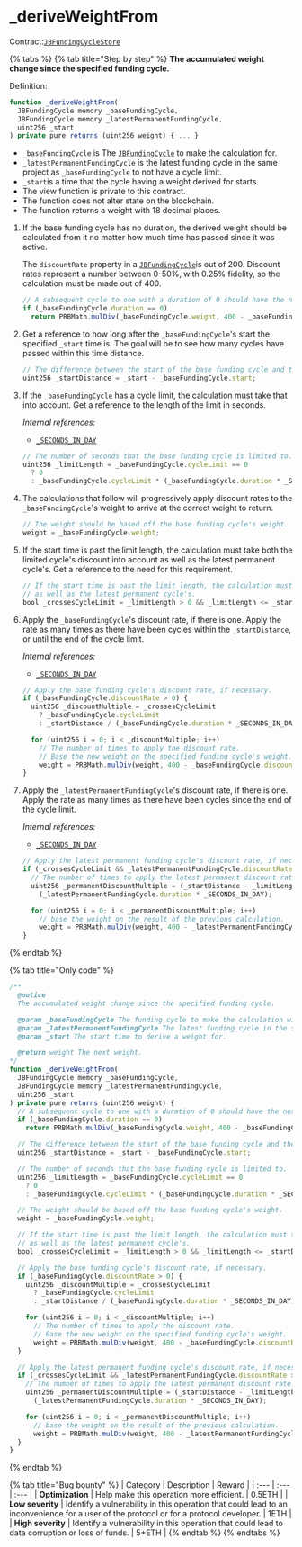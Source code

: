 # \_deriveWeightFrom

Contract:[`JBFundingCycleStore`](../)​

{% tabs %}
{% tab title="Step by step" %}
**The accumulated weight change since the specified funding cycle.**

Definition:

```javascript
function _deriveWeightFrom(
  JBFundingCycle memory _baseFundingCycle,
  JBFundingCycle memory _latestPermanentFundingCycle,
  uint256 _start
) private pure returns (uint256 weight) { ... }
```

* `_baseFundingCycle` is The [`JBFundingCycle`](../../../data-structures/jbfundingcycle.md) to make the calculation for.
* `_latestPermanentFundingCycle` is the latest funding cycle in the same project as `_baseFundingCycle` to not have a cycle limit.
* `_start`is a time that the cycle having a weight derived for starts.
* The view function is private to this contract.
* The function does not alter state on the blockchain.
* The function returns a weight with 18 decimal places.

1. If the base funding cycle has no duration, the derived weight should be calculated from it no matter how much time has passed since it was active.   
  
   The `discountRate` property in a [`JBFundingCycle`](../../../data-structures/jbfundingcycle.md)is out of 200. Discount rates represent a number between 0-50%, with 0.25% fidelity, so the calculation must be made out of 400.

   ```javascript
   // A subsequent cycle to one with a duration of 0 should have the next possible weight.
   if (_baseFundingCycle.duration == 0)
     return PRBMath.mulDiv(_baseFundingCycle.weight, 400 - _baseFundingCycle.discountRate, 400);
   ```

2. Get a reference to how long after the `_baseFundingCycle`'s start the specified `_start` time is. The goal will be to see how many cycles have passed within this time distance. 

   ```javascript
   // The difference between the start of the base funding cycle and the proposed start.
   uint256 _startDistance = _start - _baseFundingCycle.start;
   ```

3. If the `_baseFundingCycle` has a cycle limit, the calculation must take that into account. Get a reference to the length of the limit in seconds.  


   _Internal references:_

   * [`_SECONDS_IN_DAY`](../properties/_seconds_in_day.md)

   ```javascript
   // The number of seconds that the base funding cycle is limited to.
   uint256 _limitLength = _baseFundingCycle.cycleLimit == 0
     ? 0
     : _baseFundingCycle.cycleLimit * (_baseFundingCycle.duration * _SECONDS_IN_DAY);
   ```

4. The calculations that follow will progressively apply discount rates to the `_baseFundingCycle`'s weight to arrive at the correct weight to return.

   ```javascript
   // The weight should be based off the base funding cycle's weight.
   weight = _baseFundingCycle.weight;
   ```

5. If the start time is past the limit length, the calculation must take both the limited cycle's discount into account as well as the latest permanent cycle's. Get a reference to the need for this requirement.

   ```javascript
   // If the start time is past the limit length, the calculation must take both the limited cycle's discount into account
   // as well as the latest permanent cycle's.
   bool _crossesCycleLimit = _limitLength > 0 && _limitLength <= _startDistance;
   ```

6. Apply the `_baseFundingCycle`'s discount rate, if there is one. Apply the rate as many times as there have been cycles within the `_startDistance`, or until the end of the cycle limit.  


   _Internal references:_

   * [`_SECONDS_IN_DAY`](../properties/_seconds_in_day.md)

   ```javascript
   // Apply the base funding cycle's discount rate, if necessary.
   if (_baseFundingCycle.discountRate > 0) {
     uint256 _discountMultiple = _crossesCycleLimit
       ? _baseFundingCycle.cycleLimit
       : _startDistance / (_baseFundingCycle.duration * _SECONDS_IN_DAY);

     for (uint256 i = 0; i < _discountMultiple; i++)
       // The number of times to apply the discount rate.
       // Base the new weight on the specified funding cycle's weight.
       weight = PRBMath.mulDiv(weight, 400 - _baseFundingCycle.discountRate, 400);
   }
   ```

7. Apply the `_latestPermanentFundingCycle`'s discount rate, if there is one. Apply the rate as many times as there have been cycles since the end of the cycle limit.  


   _Internal references:_

   * [`_SECONDS_IN_DAY`](../properties/_seconds_in_day.md)

   ```javascript
   // Apply the latest permanent funding cycle's discount rate, if necessary.
   if (_crossesCycleLimit && _latestPermanentFundingCycle.discountRate > 0) {
     // The number of times to apply the latest permanent discount rate.
     uint256 _permanentDiscountMultiple = (_startDistance - _limitLength) /
       (_latestPermanentFundingCycle.duration * _SECONDS_IN_DAY);

     for (uint256 i = 0; i < _permanentDiscountMultiple; i++)
       // base the weight on the result of the previous calculation.
       weight = PRBMath.mulDiv(weight, 400 - _latestPermanentFundingCycle.discountRate, 400);
   }
   ```



  
{% endtab %}

{% tab title="Only code" %}
```javascript
/** 
  @notice 
  The accumulated weight change since the specified funding cycle.

  @param _baseFundingCycle The funding cycle to make the calculation with.
  @param _latestPermanentFundingCycle The latest funding cycle in the same project as `_baseFundingCycle` to not have a limit.
  @param _start The start time to derive a weight for.

  @return weight The next weight.
*/
function _deriveWeightFrom(
  JBFundingCycle memory _baseFundingCycle,
  JBFundingCycle memory _latestPermanentFundingCycle,
  uint256 _start
) private pure returns (uint256 weight) {
  // A subsequent cycle to one with a duration of 0 should have the next possible weight.
  if (_baseFundingCycle.duration == 0)
    return PRBMath.mulDiv(_baseFundingCycle.weight, 400 - _baseFundingCycle.discountRate, 400);

  // The difference between the start of the base funding cycle and the proposed start.
  uint256 _startDistance = _start - _baseFundingCycle.start;

  // The number of seconds that the base funding cycle is limited to.
  uint256 _limitLength = _baseFundingCycle.cycleLimit == 0
    ? 0
    : _baseFundingCycle.cycleLimit * (_baseFundingCycle.duration * _SECONDS_IN_DAY);

  // The weight should be based off the base funding cycle's weight.
  weight = _baseFundingCycle.weight;

  // If the start time is past the limit length, the calculation must take both the limited cycle's discount into account
  // as well as the latest permanent cycle's.
  bool _crossesCycleLimit = _limitLength > 0 && _limitLength <= _startDistance;

  // Apply the base funding cycle's discount rate, if necessary.
  if (_baseFundingCycle.discountRate > 0) {
    uint256 _discountMultiple = _crossesCycleLimit
      ? _baseFundingCycle.cycleLimit
      : _startDistance / (_baseFundingCycle.duration * _SECONDS_IN_DAY);

    for (uint256 i = 0; i < _discountMultiple; i++)
      // The number of times to apply the discount rate.
      // Base the new weight on the specified funding cycle's weight.
      weight = PRBMath.mulDiv(weight, 400 - _baseFundingCycle.discountRate, 400);
  }

  // Apply the latest permanent funding cycle's discount rate, if necessary.
  if (_crossesCycleLimit && _latestPermanentFundingCycle.discountRate > 0) {
    // The number of times to apply the latest permanent discount rate.
    uint256 _permanentDiscountMultiple = (_startDistance - _limitLength) /
      (_latestPermanentFundingCycle.duration * _SECONDS_IN_DAY);

    for (uint256 i = 0; i < _permanentDiscountMultiple; i++)
      // base the weight on the result of the previous calculation.
      weight = PRBMath.mulDiv(weight, 400 - _latestPermanentFundingCycle.discountRate, 400);
  }
}
```
{% endtab %}

{% tab title="Bug bounty" %}
| Category | Description | Reward |
| :--- | :--- | :--- |
| **Optimization** | Help make this operation more efficient. | 0.5ETH |
| **Low severity** | Identify a vulnerability in this operation that could lead to an inconvenience for a user of the protocol or for a protocol developer. | 1ETH |
| **High severity** | Identify a vulnerability in this operation that could lead to data corruption or loss of funds. | 5+ETH |
{% endtab %}
{% endtabs %}



